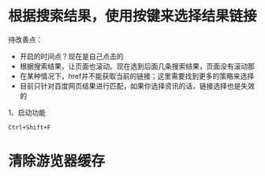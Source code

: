 # 根据搜索结果，使用按键来选择结果链接
待改善点：
- 开启的时间点？现在是自己点击的
- 根据搜索结果，让页面也滚动。现在选到后面几条搜索结果，页面没有滚动那
- 在某种情况下，href并不能获取当前的链接；这里需要找到更多的策略来选择
- 目前只针对百度网页结果进行匹配，如果你选择资讯的话，链接选择也是失效的

1、启动功能
```shell script
Ctrl+Shift+F
```

# 清除游览器缓存
